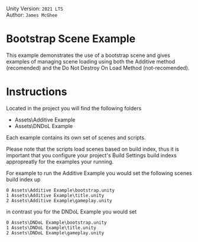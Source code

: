 Unity Version: `2021 LTS`  
Author: `James McGhee`  

# Bootstrap Scene Example
This example demonstrates the use of a bootstrap scene and gives examples of managing scene loading using both the Additive method (recomended) and the Do Not Destroy On Load Method (not-recomended).

# Instructions
Located in the project you will find the following folders

* Assets\Additive Example
* Assets\DNDoL Example

Each example contains its own set of scenes and scripts.

Please note that the scripts load scenes based on build index, thus it is important that you configure your project's Build Settings build indexs appropreatly for the examples your running. 

For example to run the Additive Example you would set the following scenes build index up

`0 Assets\Additive Example\bootstrap.unity`  
`1 Assets\Additive Example\title.unity`  
`2 Assets\Additive Example\gameplay.unity`  

in contrast you for the DNDoL Example you would set

`0 Assets\DNDoL Example\bootstrap.unity`  
`1 Assets\DNDoL Example\title.unity`  
`2 Assets\DNDoL Example\gameplay.unity`  

